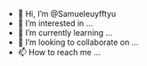 - 👋 Hi, I’m @Samueleuyfftyu
- 👀 I’m interested in ...
- 🌱 I’m currently learning ...
- 💞️ I’m looking to collaborate on ...
- 📫 How to reach me ...

<!---
Samueleuyfftyu/Samueleuyfftyu is a ✨ special ✨ repository because its `README.md` (this file) appears on your GitHub profile.
You can click the Preview link to take a look at your changes.
--->
